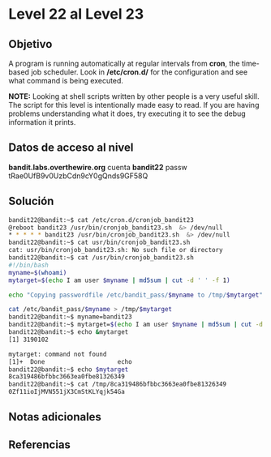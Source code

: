 # Level 22 al Level 23

## Objetivo 
A program is running automatically at regular intervals from **cron**, the time-based job scheduler. Look in **/etc/cron.d/** for the configuration and see what command is being executed.

**NOTE:** Looking at shell scripts written by other people is a very useful skill. The script for this level is intentionally made easy to read. If you are having problems understanding what it does, try executing it to see the debug information it prints.

## Datos de acceso al nivel
**bandit.labs.overthewire.org**
cuenta
**bandit22**
passw
tRae0UfB9v0UzbCdn9cY0gQnds9GF58Q

## Solución 
```bash
bandit22@bandit:~$ cat /etc/cron.d/cronjob_bandit23
@reboot bandit23 /usr/bin/cronjob_bandit23.sh  &> /dev/null
* * * * * bandit23 /usr/bin/cronjob_bandit23.sh  &> /dev/null
bandit22@bandit:~$ cat usr/bin/cronjob_bandit23.sh
cat: usr/bin/cronjob_bandit23.sh: No such file or directory
bandit22@bandit:~$ cat /usr/bin/cronjob_bandit23.sh
#!/bin/bash
myname=$(whoami)
mytarget=$(echo I am user $myname | md5sum | cut -d ' ' -f 1)

echo "Copying passwordfile /etc/bandit_pass/$myname to /tmp/$mytarget"

cat /etc/bandit_pass/$myname > /tmp/$mytarget
bandit22@bandit:~$ myname=bandit23
bandit22@bandit:~$ mytarget=$(echo I am user $myname | md5sum | cut -d ' ' -f 1)
bandit22@bandit:~$ echo &mytarget
[1] 3190102

mytarget: command not found
[1]+  Done                    echo
bandit22@bandit:~$ echo $mytarget
8ca319486bfbbc3663ea0fbe81326349
bandit22@bandit:~$ cat /tmp/8ca319486bfbbc3663ea0fbe81326349
0Zf11ioIjMVN551jX3CmStKLYqjk54Ga

```

## Notas adicionales

## Referencias 
